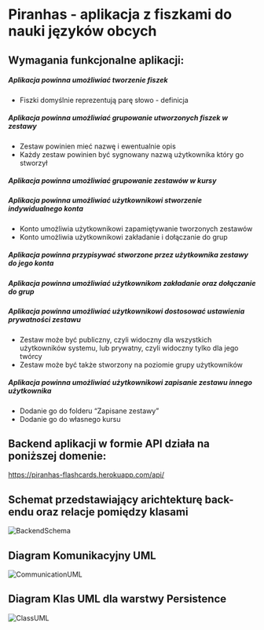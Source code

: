 # Piranhas - aplikacja z fiszkami do nauki języków obcych

## Wymagania funkcjonalne aplikacji:
##### Aplikacja powinna umożliwiać tworzenie fiszek
* Fiszki domyślnie reprezentują parę słowo - definicja
##### Aplikacja powinna umożliwiać grupowanie utworzonych fiszek w zestawy
* Zestaw powinien mieć nazwę i ewentualnie opis
* Każdy zestaw powinien być sygnowany nazwą użytkownika który go stworzył
##### Aplikacja powinna umożliwiać grupowanie zestawów w kursy
##### Aplikacja powinna umożliwiać użytkownikowi stworzenie indywidualnego konta
* Konto umożliwia użytkownikowi zapamiętywanie tworzonych zestawów
* Konto umożliwia użytkownikowi zakładanie i dołączanie do grup
##### Aplikacja powinna przypisywać stworzone przez użytkownika zestawy do jego konta
##### Aplikacja powinna umożliwiać użytkownikom zakładanie oraz dołączanie do grup
##### Aplikacja powinna umożliwiać użytkownikowi dostosować ustawienia prywatności zestawu
* Zestaw może być publiczny, czyli widoczny dla wszystkich użytkowników systemu, lub prywatny, czyli widoczny tylko dla jego twórcy
* Zestaw może być także stworzony na poziomie grupy użytkowników
##### Aplikacja powinna umożliwiać użytkownikowi zapisanie zestawu innego użytkownika 
* Dodanie go do folderu “Zapisane zestawy”
* Dodanie go do własnego kursu

## Backend aplikacji w formie API działa na poniższej domenie:
https://piranhas-flashcards.herokuapp.com/api/


## Schemat przedstawiający arichtekturę back-endu oraz relacje pomiędzy klasami
![BackendSchema](/uploads/bc5e306ed3f9db81a4c9094ed6285ba6/BackendSchema.png)

## Diagram Komunikacyjny UML
![CommunicationUML](/uploads/accb6059e18f31a211b31c770a1c4dad/CommunicationUML.png)

## Diagram Klas UML dla warstwy Persistence
![ClassUML](/uploads/77dfe0c271d98092e6e70cf27a207837/ClassUML.png)


